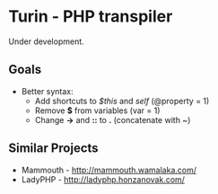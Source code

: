 Turin - PHP transpiler
====

Under development. 

Goals
----

* Better syntax:
    * Add shortcuts to *$this* and *self* (@property = 1)
    * Remove **$** from variables (var = 1)
    * Change **->** and **::** to **.** (concatenate with ~)
    

Similar Projects
----

* Mammouth - http://mammouth.wamalaka.com/
* LadyPHP - http://ladyphp.honzanovak.com/
